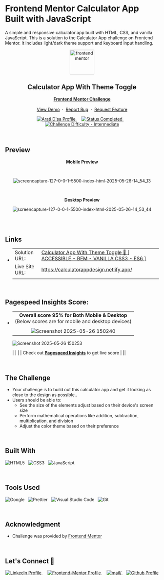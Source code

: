 # Frontend Mentor Calculator App Built with JavaScript
A simple and responsive calculator app built with HTML, CSS, and vanilla JavaScript. This is a solution to the Calculator App challenge on Frontend Mentor. It includes light/dark theme support and keyboard input handling.
<div align="center">

  <img src="https://www.frontendmentor.io/static/images/logo-mobile.svg" alt="frontendmentor" width="80">

  <h2 align="center">Calculator App With Theme Toggle</h2>
  <p align="center">
    <a href="https://www.frontendmentor.io/challenges/calculator-app-9lteq5N29"><strong>Frontend Mentor Challenge</strong></a>
    <br />
    <br />
    <a href="https://calculatorappdesign.netlify.app/">View Demo</a>
    &nbsp;·&nbsp;
    <a href="https://github.com/develevate1/Frontend-Mentor-Calculator-App-Built-with-JavaScript-/issues">Report Bug</a>
    &nbsp;·&nbsp;
    <a href="https://github.com/develevate1/Frontend-Mentor-Calculator-App-Built-with-JavaScript-/issues">Request Feature</a>
  </p>
</div>

<!-- Badges -->
<div align="center">
  <!-- Profiles -->
  <a href="https://www.frontendmentor.io/profile/aratidsa">
    <img src="https://img.shields.io/badge/Profile-aratidsa-fefefe?style=for-the-badge&logo=frontendmentor" alt="Arati D'sa Profile">
  </a> &nbsp;&nbsp;&nbsp;

  <!-- Status -->
  <a href="#">
    <img src="https://img.shields.io/badge/Status-Completed-00CE80?style=for-the-badge" alt="Status Completed">
  </a> &nbsp;&nbsp;&nbsp;

  <!-- Difficulty -->
  <a href="https://www.frontendmentor.io/challenges?difficulties=1"  >
    <img src="https://img.shields.io/badge/Difficulty-Intermediate-FF9800?style=for-the-badge&logo=frontendmentor" alt="Challenge Difficulty - Intermediate">
  </a>

</div>
<br />
<br />



## **Preview**

<div align='center'>
  <p><b>Mobile Preview</b></p>
  <br>
 
   ![screencapture-127-0-0-1-5500-index-html-2025-05-26-14_54_13](https://github.com/user-attachments/assets/d1dde76f-d1d4-4752-aeef-03984eb06610)



  <br>
  <p><b> Desktop Preview</b></p>
  
![screencapture-127-0-0-1-5500-index-html-2025-05-26-14_53_44](https://github.com/user-attachments/assets/9ed4a9f1-c94e-464d-8006-a79cb860980a)



<br>
</div>

<br>

## **Links**

- |||
  | :----- | :----- |
  | Solution URL: | [Calculator App With Theme Toggle 🎯 [ ACCESSIBLE - BEM - VANILLA CSS3 - ES6 ]](https://github.com/develevate1/Frontend-Mentor-Calculator-App-Built-with-JavaScript-) |
  | Live Site URL: | https://calculatorappdesign.netlify.app/ |
  |||

<br>

## Pagespeed Insights Score:
  
- ||
  | :-----: |
  |  <b>Overall score 95% for Both Mobile & Desktop</b><br>(Below scores are for mobile and desktop devices) |
  | |
  |  ![Screenshot 2025-05-26 150240](https://github.com/user-attachments/assets/807c7c64-73c3-42f8-af77-34031acbd3bc)
     ![Screenshot 2025-05-26 150253](https://github.com/user-attachments/assets/f0b2e48e-ffe4-482c-bd7b-bcbc7b8f7af4)

    |
  | |
    | Check out [**Pagespeed Insights**](https://pagespeed.web.dev/) to get live score |
  ||

<br>



## The Challenge

- Your challenge is to build out this calculator app and get it looking as close to the design as possible..
- Users should be able to:
    - See the size of the elements adjust based on their device's screen size
    - Perform mathematical operations like addition, subtraction, multiplication, and division
    - Adjust the color theme based on their preference

<br>


## **Built With**

 ![HTML5](https://img.shields.io/badge/html5-%23E34F26.svg?style=for-the-badge&logo=html5&logoColor=white) &nbsp; ![CSS3](https://img.shields.io/badge/css3-%231572B6.svg?style=for-the-badge&logo=css3&logoColor=white) &nbsp; ![JavaScript](https://img.shields.io/badge/JavaScript%20-%23F7DF1E.svg?style=for-the-badge&logo=javascript&logoColor=black)


<br>

## **Tools Used**

![Google](https://img.shields.io/badge/google-DA4437?style=for-the-badge&logo=google&logoColor=white) &nbsp;  ![Prettier](https://img.shields.io/badge/prettier-1A2C34?style=for-the-badge&logo=prettier&logoColor=F7BA3E) &nbsp; ![Visual Studio Code](https://img.shields.io/badge/VS%20Code-0078d7.svg?style=for-the-badge&logo=visual-studio-code&logoColor=white) &nbsp; ![Git](https://img.shields.io/badge/Git-F05032?style=for-the-badge&logo=git&logoColor=white)

<br>

## **Acknowledgment**

- Challenge was provided by [Frontend Mentor](https://www.frontendmentor.io)

<br>

## **Let's Connect 👋**

<div align=center>

  <a href="https://www.linkedin.com/in/arati-dsa-313626136" >
    <img src="https://img.shields.io/badge/linkedin%20Profile-%2300acee.svg?color=405DE6&style=for-the-badge&logo=linkedin&logoColor=white" alt="Linkedin Profile">
  </a>&nbsp;&nbsp;&nbsp;

  <a href="https://www.frontendmentor.io/profile/develevate1/solutions" >
    <img src="https://img.shields.io/badge/FEM%20Profile-f8f9f8?style=for-the-badge&logo=Frontend-Mentor&logoColor=black" alt="Frontend-Mentor Profile">
  </a> &nbsp;&nbsp;&nbsp;

   <a href="mailto:aratidsa2023@gmail.com" target="_blank">
    <img src="https://img.shields.io/badge/gmail-%23EA4335.svg?style=for-the-badge&logo=gmail&logoColor=white" alt=mail/>
  </a>&nbsp;&nbsp;  

  <a href="https://github.com/develevate1?tab=repositories">
    <img src="https://img.shields.io/badge/Github%20Profile-131313?style=for-the-badge&logo=github&logoColor=white" alt="Github Profile">
  </a>

</div>

<br>




